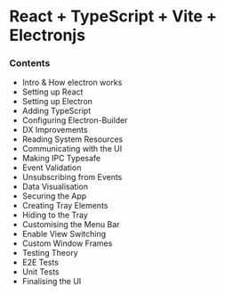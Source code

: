 # React + TypeScript + Vite + Electronjs

### Contents

- Intro & How electron works
- Setting up React
- Setting up Electron
- Adding TypeScript
- Configuring Electron-Builder
- DX Improvements
- Reading System Resources
- Communicating with the UI
- Making IPC Typesafe
- Event Validation
- Unsubscribing from Events
- Data Visualisation
- Securing the App
- Creating Tray Elements
- Hiding to the Tray
- Customising the Menu Bar
- Enable View Switching
- Custom Window Frames
- Testing Theory
- E2E Tests
- Unit Tests
- Finalising the UI
